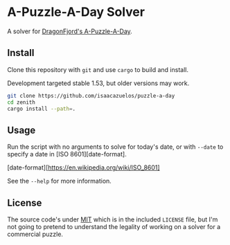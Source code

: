 # A-Puzzle-A-Day Solver

A solver for [DragonFjord's A-Puzzle-A-Day][puzzle].

[puzzle]: https://www.dragonfjord.com/product/a-puzzle-a-day/

## Install

Clone this repository with `git` and use `cargo` to build and install.

Development targeted stable 1.53, but older versions may work.

```sh
git clone https://github.com/isaacazuelos/puzzle-a-day
cd zenith
cargo install --path=.
```

## Usage

Run the script with no arguments to solve for today's date, or with `--date` to
specify a date in [ISO 8601][date-format].

[date-format][https://en.wikipedia.org/wiki/ISO_8601]

See the `--help` for more information.

## License

The source code's under [MIT](https://choosealicense.com/licenses/mit/) which is
in the included `LICENSE` file, but I'm not going to pretend to understand the
legality of working on a solver for a commercial puzzle.
